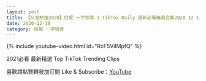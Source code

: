 ```yaml
---
layout: post
title: 【抖音熱搜2020】倪妮 一字锁骨 1 TikTok Daily 最新必看精選合集2020 12 18
date: 2020-12-18
category: 倪妮 一字锁骨
---
```


{% include youtube-video.html id="RcF5VilMpfQ" %}

2021必看 最新精選 Top TikTok Trending Clips

喜歡請點贊轉發加訂閱 Like & Subscribe：[YouTube](https://www.youtube.com/channel/UCAoR7VcanIPd04uEq_GIylA/videos)

